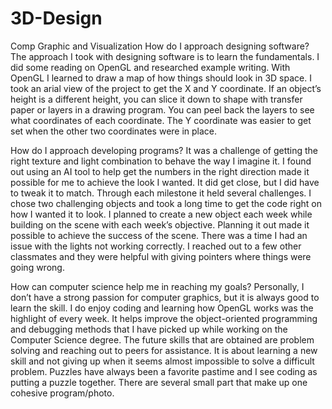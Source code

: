 # 3D-Design
Comp Graphic and Visualization
How do I approach designing software?
The approach I took with designing software is to learn the fundamentals. I did some reading on OpenGL and researched example writing. With OpenGL I learned to draw a map of how things should look in 3D space. I took an arial view of the project to get the X and Y coordinate. If an object’s height is a different height, you can slice it down to shape with transfer paper or layers in a drawing program. You can peel back the layers to see what coordinates of each coordinate. The Y coordinate was easier to get set when the other two coordinates were in place.

How do I approach developing programs?
It was a challenge of getting the right texture and light combination to behave the way I imagine it. I found out using an AI tool to help get the numbers in the right direction made it possible for me to achieve the look I wanted. It did get close, but I did have to tweak it to match. Through each milestone it held several challenges. I chose two challenging objects and took a long time to get the code right on how I wanted it to look. I planned to create a new object each week while building on the scene with each week’s objective. Planning it out made it possible to achieve the success of the scene. There was a time I had an issue with the lights not working correctly. I reached out to a few other classmates and they were helpful with giving pointers where things were going wrong. 

How can computer science help me in reaching my goals?
Personally, I don’t have a strong passion for computer graphics, but it is always good to learn the skill. I do enjoy coding and learning how OpenGL works was the highlight of every week. It helps improve the object-oriented programming and debugging methods that I have picked up while working on the Computer Science degree.  The future skills that are obtained are problem solving and reaching out to peers for assistance. It is about learning a new skill and not giving up when it seems almost impossible to solve a difficult problem. Puzzles have always been a favorite pastime and I see coding as putting a puzzle together. There are several small part that make up one cohesive program/photo. 
